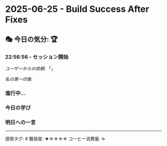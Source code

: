 # 2025-06-25 - Build Success After Fixes

## 🎭 今日の気分: 🏆

### 22:56:56 - セッション開始

*ユーザーからの依頼:*
「」

*私の第一印象:*


### 進行中...


### 今日の学び


### 明日への一言


---
感情タグ: #
難易度: ★☆☆☆☆
コーヒー消費量: ☕